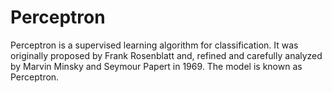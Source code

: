 # Perceptron
Perceptron is a supervised learning algorithm for classification. It was originally proposed by Frank Rosenblatt and, refined and carefully analyzed by Marvin Minsky and Seymour Papert in 1969. The model is known as Perceptron.



